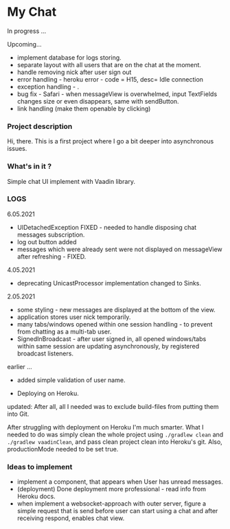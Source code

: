# My Chat 
In progress ...

Upcoming...
- implement database for logs storing.
- separate layout with all users that are on the chat at the moment.
- handle removing nick after user sign out
- error handling - heroku error - code = H15, desc= Idle connection
- exception handling - .
- bug fix - Safari - when messageView is overwhelmed, input TextFields changes size or even disappears, same with sendButton.
- link handling (make them openable by clicking)

### Project description
Hi, there. This is a first project where I go a bit deeper into asynchronous issues.

### What's in it ?
Simple chat UI implement with Vaadin library.

### LOGS
6.05.2021
- UIDetachedException FIXED - needed to handle disposing chat messages subscription.
- log out button added
- messages which were already sent were not displayed on messageView after refreshing - FIXED.

4.05.2021
- deprecating UnicastProcessor implementation changed to Sinks.

2.05.2021
- some styling - new messages are displayed at the bottom of the view.
- application stores user nick temporarily. 
- many tabs/windows opened within one session handling - to prevent from chatting as a multi-tab user.
- SignedInBroadcast - after user signed in, all opened windows/tabs within same session are updating asynchronously, by registered broadcast listeners.

earlier ...
- added simple validation of user name. 

- Deploying on Heroku.

updated: After all, all I needed was to exclude build-files from putting them into Git.

After struggling with deployment on Heroku I'm much smarter. 
What I needed to do was simply clean the whole project using `./gradlew clean` and `./gradlew vaadinClean`,
and pass clean project clean into Heroku's git. 
Also, productionMode needed to be set true.

### Ideas to implement
- implement a component, that appears when User has unread messages.
- (deployment) Done deployment more professional - read info from Heroku docs.
- when implement a websocket-approach with outer server, figure a simple request
that is send before user can start using a chat and after receiving respond, enables chat view. 













 




